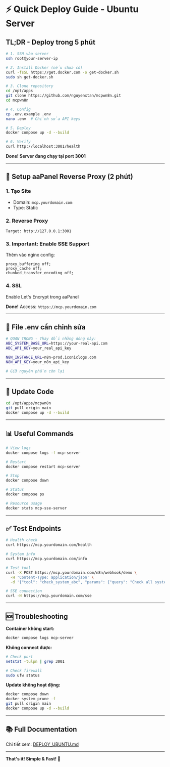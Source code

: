 # ⚡ Quick Deploy Guide - Ubuntu Server

## TL;DR - Deploy trong 5 phút

```bash
# 1. SSH vào server
ssh root@your-server-ip

# 2. Install Docker (nếu chưa có)
curl -fsSL https://get.docker.com -o get-docker.sh
sudo sh get-docker.sh

# 3. Clone repository
cd /opt/apps
git clone https://github.com/nguyenxtan/mcpwn8n.git
cd mcpwn8n

# 4. Config
cp .env.example .env
nano .env  # Chỉnh sửa API keys

# 5. Deploy
docker compose up -d --build

# 6. Verify
curl http://localhost:3001/health
```

**Done! Server đang chạy tại port 3001**

---

## 🔧 Setup aaPanel Reverse Proxy (2 phút)

### 1. Tạo Site
- Domain: `mcp.yourdomain.com`
- Type: Static

### 2. Reverse Proxy
```
Target: http://127.0.0.1:3001
```

### 3. Important: Enable SSE Support
Thêm vào nginx config:
```nginx
proxy_buffering off;
proxy_cache off;
chunked_transfer_encoding off;
```

### 4. SSL
Enable Let's Encrypt trong aaPanel

**Done!** Access: `https://mcp.yourdomain.com`

---

## 📝 File .env cần chỉnh sửa

```bash
# QUAN TRỌNG - Thay đổi những dòng này:
ABC_SYSTEM_BASE_URL=https://your-real-api.com
ABC_API_KEY=your_real_api_key

N8N_INSTANCE_URL=n8n-prod.iconiclogs.com
N8N_API_KEY=your_n8n_api_key

# Giữ nguyên phần còn lại
```

---

## 🔄 Update Code

```bash
cd /opt/apps/mcpwn8n
git pull origin main
docker compose up -d --build
```

---

## 📊 Useful Commands

```bash
# View logs
docker compose logs -f mcp-server

# Restart
docker compose restart mcp-server

# Stop
docker compose down

# Status
docker compose ps

# Resource usage
docker stats mcp-sse-server
```

---

## ✅ Test Endpoints

```bash
# Health check
curl https://mcp.yourdomain.com/health

# System info
curl https://mcp.yourdomain.com/info

# Test tool
curl -X POST https://mcp.yourdomain.com/n8n/webhook/demo \
  -H 'Content-Type: application/json' \
  -d '{"tool": "check_system_abc", "params": {"query": "Check all systems"}}'

# SSE connection
curl -N https://mcp.yourdomain.com/sse
```

---

## 🆘 Troubleshooting

**Container không start:**
```bash
docker compose logs mcp-server
```

**Không connect được:**
```bash
# Check port
netstat -tulpn | grep 3001

# Check firewall
sudo ufw status
```

**Update không hoạt động:**
```bash
docker compose down
docker system prune -f
git pull origin main
docker compose up -d --build
```

---

## 📚 Full Documentation

Chi tiết xem: [DEPLOY_UBUNTU.md](DEPLOY_UBUNTU.md)

---

**That's it! Simple & Fast! 🚀**
